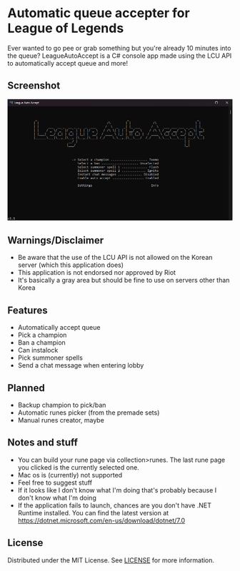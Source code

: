 # Automatic queue accepter for League of Legends
Ever wanted to go pee or grab something but you're already 10 minutes into the queue? LeagueAutoAccept is a C# console app made using the LCU API to automatically accept queue and more!

## Screenshot
![LeagueAutoAccept Screenshot](screenshot.png?raw=true)

## Warnings/Disclaimer
- Be aware that the use of the LCU API is not allowed on the Korean server (which this application does)
- This application is not endorsed nor approved by Riot
- It's basically a gray area but should be fine to use on servers other than Korea

## Features
- Automatically accept queue
- Pick a champion
- Ban a champion
- Can instalock
- Pick summoner spells
- Send a chat message when entering lobby

## Planned
- Backup champion to pick/ban
- Automatic runes picker (from the premade sets)
- Manual runes creator, maybe

## Notes and stuff
- You can build your rune page via collection>runes. The last rune page you clicked is the currently selected one.
- Mac os is (currently) not supported
- Feel free to suggest stuff
- If it looks like I don't know what I'm doing that's probably because I don't know what I'm doing
- If the application fails to launch, chances are you don't have .NET Runtime installed. You can find the latest version at https://dotnet.microsoft.com/en-us/download/dotnet/7.0

## License
Distributed under the MIT License. See [LICENSE](LICENSE) for more information.
